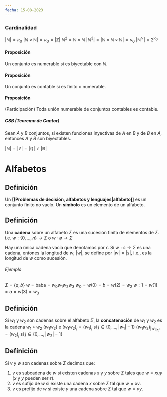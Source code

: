 ```yaml
---
fecha: 15-08-2023
---
```

### Cardinalidad
$|\mathbb{N}| = \aleph_0$
$|\mathbb{N} \times \mathbb{N}| = \aleph_{0} = |\mathbb{Z}|$
$\mathbb{N}^{2}= \mathbb{N}\times\mathbb{N}$
$|\mathbb{N}^{3}| = |\mathbb{N}\times\mathbb{N}\times\mathbb{N}| = \aleph_0$
$|\mathbb{N}^{\mathbb{N}}| = 2^{\aleph_0}$

#### Proposición
Un conjunto es numerable si es biyectable con $\mathbb{N}$.

#### Proposición
Un conjunto es contable si es finito o numerable.

#### Proposición
(Participación)
Toda unión numerable de conjuntos contables es contable.

##### CSB (Teorema de Cantor)
Sean $A$ y $B$ conjuntos, si existen funciones inyectivas de $A$ en $B$ y de $B$ en $A$, entonces $A$ y $B$ son biyectables.

$|\mathbb{N}| = |\mathbb{Z}| = |\mathbb{Q}| \neq |\mathbb{R}|$


# Alfabetos

## Definición
Un **[[Problemas de decisión, alfabetos y lenguajes|alfabeto]]** es un conjunto finito no vacío.
Un **símbolo** es un elemento de un alfabeto.

## Definición
Una **cadena** sobre un alfabeto $\Sigma$ es una sucesión finita de elementos de $\Sigma$.
i.e. $w : \{0,...,n\} \rightarrow \Sigma$
o $w \cdot \emptyset \rightarrow \Sigma$ 

Hay una única cadena vacía que denotamos por $\epsilon$.
Si $w:s \rightarrow \Sigma$ es una cadena, entones la longitud de $w$, $|w|$, se define por $|w|=|s|$, i.e., es la longitud de $w$ como sucesión.

###### Ejemplo
$\Sigma = \{a,b\}$
$w=\mathrm{baba} = w_0w_1w_2w_3$
$w_{0}= w(0) = b = w(2) =w_2$
$w:1 = w(1) = a = w(3) = w_3$

## Definición
Si $w_1$ y $w_2$ son cadenas sobre el alfabeto $\Sigma$, la **concatenación** de $w_1$ y $w_2$ es la cadena $w_{1}\circ w_{2}$ ($w_1w_2$) e
$(w_1w_2)_j = (w_1)_j$  si $j\in\{0,...,|w_1|-1\}$ 
$(w_1w_2)_{|w_{1|+j}} = (w_2)_j$ si $j \in \{0,...,|w_2|-1\}$

## Definición
Si $v$ y $w$ son cadenas sobre $\Sigma$ decimos que:
1. $v$ es subcadena de $w$ si existen cadenas $x$ y $y$ sobre $\Sigma$ tales que $w=xuy$ ($x$ y $y$ pueden ser $\epsilon$).
2. $v$ es sufijo de $w$ si existe una cadena $x$ sobre $\Sigma$ tal que $w=xv$.
3. $v$ es prefijo de $w$ si existe $y$ una cadena sobre $\Sigma$ tal que $w=vy$.